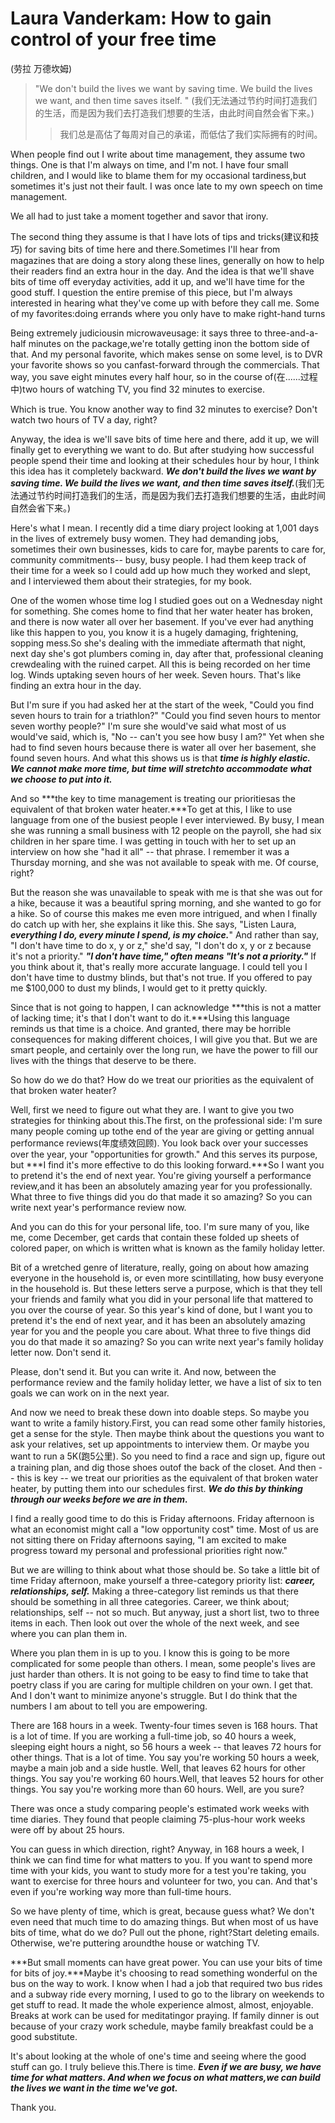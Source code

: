 # Laura Vanderkam: How to gain control of your free time
(劳拉 万德坎姆)
>"We don't build the lives we want by saving time. We build the lives we want, and then time saves itself. " (我们无法通过节约时间打造我们的生活，而是因为我们去打造我们想要的生活，由此时间自然会省下来。)
>>我们总是高估了每周对自己的承诺，而低估了我们实际拥有的时间。


When people find out I write about time management, they assume two things. One is that I'm always on time, and I'm not. I have four small children, and I would like to blame them for my occasional tardiness,but sometimes it's just not their fault. I was once late to my own speech on time management.

We all had to just take a moment together and savor that irony.

The second thing they assume is that I have lots of tips and tricks(建议和技巧) for saving bits of time here and there.Sometimes I'll hear from magazines that are doing a story along these lines, generally on how to help their readers find an extra hour in the day. And the idea is that we'll shave bits of time off everyday activities, add it up, and we'll have time for the good stuff. I question the entire premise of this piece, but I'm always interested in hearing what they've come up with before they call me. Some of my favorites:doing errands where you only have to make right-hand turns

Being extremely judiciousin microwaveusage: it says three to three-and-a-half minutes on the package,we're totally getting inon the bottom side of that. And my personal favorite, which makes sense on some level, is to DVR your favorite shows so you canfast-forward through the commercials. That way, you save eight minutes every half hour, so in the course of(在......过程中)two hours of watching TV, you find 32 minutes to exercise.

Which is true. You know another way to find 32 minutes to exercise? Don't watch two hours of TV a day, right?

Anyway, the idea is we'll save bits of time here and there, add it up, we will finally get to everything we want to do. But after studying how successful people spend their time and looking at their schedules hour by hour, I think this idea has it completely backward. ***We don't build the lives we want by saving time. We build the lives we want, and then time saves itself.***(我们无法通过节约时间打造我们的生活，而是因为我们去打造我们想要的生活，由此时间自然会省下来。)

Here's what I mean. I recently did a time diary project looking at 1,001 days in the lives of extremely busy women. They had demanding jobs, sometimes their own businesses, kids to care for, maybe parents to care for, community commitments-- busy, busy people. I had them keep track of their time for a week so I could add up how much they worked and slept, and I interviewed them about their strategies, for my book.

One of the women whose time log I studied goes out on a Wednesday night for something. She comes home to find that her water heater has broken, and there is now water all over her basement. If you've ever had anything like this happen to you, you know it is a hugely damaging, frightening, sopping mess.So she's dealing with the immediate aftermath that night, next day she's got plumbers coming in, day after that, professional cleaning crewdealing with the ruined carpet. All this is being recorded on her time log. Winds uptaking seven hours of her week. Seven hours. That's like finding an extra hour in the day.

But I'm sure if you had asked her at the start of the week, "Could you find seven hours to train for a triathlon?" "Could you find seven hours to mentor seven worthy people?" I'm sure she would've said what most of us would've said, which is, "No -- can't you see how busy I am?" Yet when she had to find seven hours because there is water all over her basement, she found seven hours. And what this shows us is that ***time is highly elastic. We cannot make more time, but time will stretchto accommodate what we choose to put into it.***

And so ***the key to time management is treating our prioritiesas the equivalent of that broken water heater.***To get at this, I like to use language from one of the busiest people I ever interviewed. By busy, I mean she was running a small business with 12 people on the payroll, she had six children in her spare time. I was getting in touch with her to set up an interview on how she "had it all" -- that phrase. I remember it was a Thursday morning, and she was not available to speak with me. Of course, right?

But the reason she was unavailable to speak with me is that she was out for a hike, because it was a beautiful spring morning, and she wanted to go for a hike. So of course this makes me even more intrigued, and when I finally do catch up with her, she explains it like this. She says, "Listen Laura, ***everything I do, every minute I spend, is my choice.***" And rather than say, "I don't have time to do x, y or z," she'd say, "I don't do x, y or z because it's not a priority." ***"I don't have time," often means "It's not a priority."*** If you think about it, that's really more accurate language. I could tell you I don't have time to dustmy blinds, but that's not true. If you offered to pay me $100,000 to dust my blinds, I would get to it pretty quickly.

Since that is not going to happen, I can acknowledge ***this is not a matter of lacking time; it's that I don't want to do it.***Using this language reminds us that time is a choice. And granted, there may be horrible consequences for making different choices, I will give you that. But we are smart people, and certainly over the long run, we have the power to fill our lives with the things that deserve to be there.

So how do we do that? How do we treat our priorities as the equivalent of that broken water heater?

Well, first we need to figure out what they are. I want to give you two strategies for thinking about this.The first, on the professional side: I'm sure many people coming up tothe end of the year are giving or getting annual performance reviews(年度绩效回顾). You look back over your successes over the year, your "opportunities for growth." And this serves its purpose, but ***I find it's more effective to do this looking forward.***So I want you to pretend it's the end of next year. You're giving yourself a performance review,and it has been an absolutely amazing year for you professionally. What three to five things did you do that made it so amazing? So you can write next year's performance review now.

And you can do this for your personal life, too. I'm sure many of you, like me, come December, get cards that contain these folded up sheets of colored paper, on which is written what is known as the family holiday letter.

Bit of a wretched genre of literature, really, going on about how amazing everyone in the household is, or even more scintillating, how busy everyone in the household is. But these letters serve a purpose, which is that they tell your friends and family what you did in your personal life that mattered to you over the course of year. So this year's kind of done, but I want you to pretend it's the end of next year, and it has been an absolutely amazing year for you and the people you care about. What three to five things did you do that made it so amazing? So you can write next year's family holiday letter now. Don't send it.

Please, don't send it. But you can write it. And now, between the performance review and the family holiday letter, we have a list of six to ten goals we can work on in the next year.

And now we need to break these down into doable steps. So maybe you want to write a family history.First, you can read some other family histories, get a sense for the style. Then maybe think about the questions you want to ask your relatives, set up appointments to interview them. Or maybe you want to run a 5K(跑5公里). So you need to find a race and sign up, figure out a training plan, and dig those shoes outof the back of the closet. And then -- this is key -- we treat our priorities as the equivalent of that broken water heater, by putting them into our schedules first. ***We do this by thinking through our weeks before we are in them.***

I find a really good time to do this is Friday afternoons. Friday afternoon is what an economist might call a "low opportunity cost" time. Most of us are not sitting there on Friday afternoons saying, "I am excited to make progress toward my personal and professional priorities right now."

But we are willing to think about what those should be. So take a little bit of time Friday afternoon, make yourself a three-category priority list: ***career, relationships, self.*** Making a three-category list reminds us that there should be something in all three categories. Career, we think about; relationships, self -- not so much. But anyway, just a short list, two to three items in each. Then look out over the whole of the next week, and see where you can plan them in.

Where you plan them in is up to you. I know this is going to be more complicated for some people than others. I mean, some people's lives are just harder than others. It is not going to be easy to find time to take that poetry class if you are caring for multiple children on your own. I get that. And I don't want to minimize anyone's struggle. But I do think that the numbers I am about to tell you are empowering.

There are 168 hours in a week. Twenty-four times seven is 168 hours. That is a lot of time. If you are working a full-time job, so 40 hours a week, sleeping eight hours a night, so 56 hours a week -- that leaves 72 hours for other things. That is a lot of time. You say you're working 50 hours a week, maybe a main job and a side hustle. Well, that leaves 62 hours for other things. You say you're working 60 hours.Well, that leaves 52 hours for other things. You say you're working more than 60 hours. Well, are you sure?

There was once a study comparing people's estimated work weeks with time diaries. They found that people claiming 75-plus-hour work weeks were off by about 25 hours.

You can guess in which direction, right? Anyway, in 168 hours a week, I think we can find time for what matters to you. If you want to spend more time with your kids, you want to study more for a test you're taking, you want to exercise for three hours and volunteer for two, you can. And that's even if you're working way more than full-time hours.

So we have plenty of time, which is great, because guess what? We don't even need that much time to do amazing things. But when most of us have bits of time, what do we do? Pull out the phone, right?Start deleting emails. Otherwise, we're puttering aroundthe house or watching TV.

***But small moments can have great power. You can use your bits of time for bits of joy.***Maybe it's choosing to read something wonderful on the bus on the way to work. I know when I had a job that required two bus rides and a subway ride every morning, I used to go to the library on weekends to get stuff to read. It made the whole experience almost, almost, enjoyable. Breaks at work can be used for meditatingor praying. If family dinner is out because of your crazy work schedule, maybe family breakfast could be a good substitute.

It's about looking at the whole of one's time and seeing where the good stuff can go. I truly believe this.There is time. ***Even if we are busy, we have time for what matters. And when we focus on what matters,we can build the lives we want in the time we've got.***


Thank you.